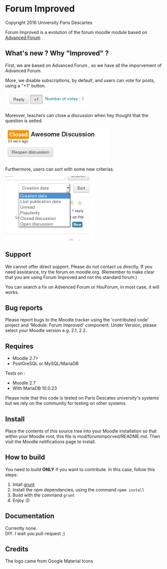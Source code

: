 # Forum Improved

Copyright 2016 University Paris Descartes

Forum Improved is a evolution of the forum moodle module based on [Advanced Forum](https://github.com/moodlerooms/moodle-mod_hsuforum/)


What's new ? Why "Improved" ?
-----------------------------

First, we are based on Advanced Forum , so we have all the imporvement of Advanced Forum.

More, we disable subscriptions, by default, and users can vote for posts, using a "+1" button.

![The +1 button](.readme/+1Btn.png)

Moreover, teachers can close a discussion when hey thought that the question is setled.

![A closed discussion](.readme/closedDiscution.png)

Furthermore, users can sort with some new criterias.

![The sort criterias](.readme/sortCriterias.png)

Support
-------

We cannot offer direct support. Please do not contact us directly. If you
need assistance, try the forum on moodle.org. (Remember to make clear
that you are using Forum Improved and not the standard forum.)

You can search a fix on Advenced Forum or HsuForum, in most case, it will works.


Bug reports
-----------

Please report bugs to the Moodle tracker using the 'contributed code' project
and 'Module: Forum Improved' component. Under Version, please select your Moodle
version e.g. 2.1, 2.2.


Requires
--------

* Moodle 2.7+
* PostGreSQL or MySQL/MariaDB

Tests on :
* Moodle 2.7
* With MariaDB 10.0.23

Please note that this code is tested on Paris Descates university's systems but
we rely on the community for testing on other systems.


Install
-------

Place the contents of this source tree into your Moodle installation so that
within your Moodle root, this file is mod/forumimporved/README.md. Then visit the
Moodle notifications page to install.


How to build
------------

You need to build **ONLY** if you want to contribute. In this case, follow this steps:

1. Intall [grunt](http://gruntjs.com/getting-started#installing-the-cli)
2. Install the npm dependancies, using the command `npmm install`
3. Build with the command `grunt`
4. Enjoy :D


Documentation
-------------

Currently none.  
DIY. I wait you pull-request ;)


Credits
-------

The logo came from Google Material Icons
